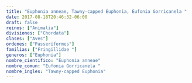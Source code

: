 ```yaml
---
title: "Euphonia anneae, Tawny-capped Euphonia, Eufonia Gorricanela "
date: 2017-08-18T20:46:32-06:00
draft: false
reinos: ["Animalia"]
divisiones: ["Chordata"]
clases: ["Aves"]
ordenes: ["Passeriformes"]
familias: ["Fringillidae "]
generos: ["Euphonia"]
nombre_cientifico: "Euphonia anneae"
nombre_comun: "Eufonia Gorricanela "
nombre_ingles: "Tawny-capped Euphonia"
---
```

